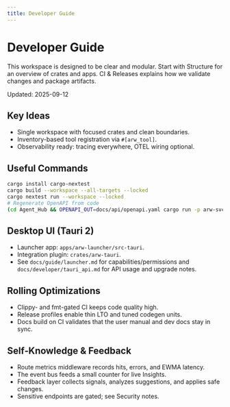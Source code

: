 ```yaml
---
title: Developer Guide
---
```


# Developer Guide

This workspace is designed to be clear and modular. Start with Structure for an overview of crates and apps. CI & Releases explains how we validate changes and package artifacts.

Updated: 2025-09-12

## Key Ideas
- Single workspace with focused crates and clean boundaries.
- Inventory-based tool registration via `#[arw_tool]`.
- Observability ready: tracing everywhere, OTEL wiring optional.

## Useful Commands
```bash
cargo install cargo-nextest
cargo build --workspace --all-targets --locked
cargo nextest run --workspace --locked
# Regenerate OpenAPI from code
(cd Agent_Hub && OPENAPI_OUT=docs/api/openapi.yaml cargo run -p arw-svc)
```

## Desktop UI (Tauri 2)
- Launcher app: `apps/arw-launcher/src-tauri`.
- Integration plugin: `crates/arw-tauri`.
- See `docs/guide/launcher.md` for capabilities/permissions and `docs/developer/tauri_api.md` for API usage and upgrade notes.

## Rolling Optimizations
- Clippy- and fmt-gated CI keeps code quality high.
- Release profiles enable thin LTO and tuned codegen units.
- Docs build on CI validates that the user manual and dev docs stay in sync.

## Self‑Knowledge & Feedback
- Route metrics middleware records hits, errors, and EWMA latency.
- The event bus feeds a small counter for live Insights.
- Feedback layer collects signals, analyzes suggestions, and applies safe changes.
- Sensitive endpoints are gated; see Security notes.
